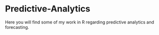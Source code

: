 # Predictive-Analytics

Here you will find some of my work in R regarding predictive analytics and forecasting.
